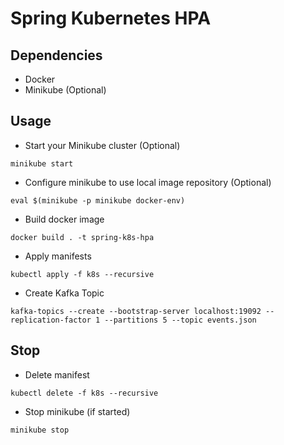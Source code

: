 # Spring Kubernetes HPA

## Dependencies

- Docker
- Minikube (Optional)

## Usage

- Start your Minikube cluster (Optional)

```shell
minikube start
```

- Configure minikube to use local image repository (Optional)

```shell
eval $(minikube -p minikube docker-env)
```

- Build docker image

```shell
docker build . -t spring-k8s-hpa
```

- Apply manifests

```shell
kubectl apply -f k8s --recursive
```

- Create Kafka Topic

```shell
kafka-topics --create --bootstrap-server localhost:19092 --replication-factor 1 --partitions 5 --topic events.json
```

## Stop

- Delete manifest

```shell
kubectl delete -f k8s --recursive
```

- Stop minikube (if started)

```shell
minikube stop
```




